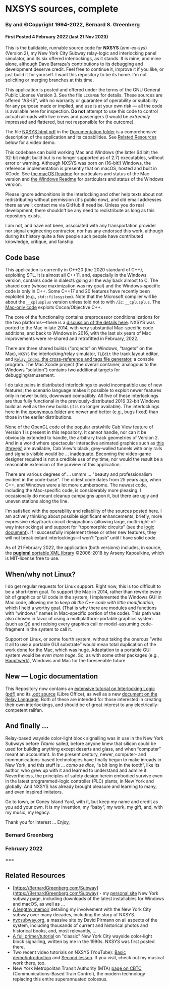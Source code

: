 #  NXSYS sources, complete
###  By and ©Copyright 1994-2022, Bernard S. Greenberg
#### First Posted 4 February 2022 (last 21 Nov 2023)

This is the buildable, runnable source code for **NXSYS** (*enn-ex-sys*) (Version 2), my New York City Subway relay-logic and interlocking panel simulator, and its six offered interlockings, as it stands.  It is mine, and mine alone, although Dave Barraza's contributions to its debugging and development deserve credit.  Feel free to continue it, improve it if you like, or just build it for yourself.  I want this repository to be its home.  I'm not soliciting or merging branches at this time.

This application is posted and offered under the terms of the GNU General Public License Version 3. See the file `LICENSE` for details. These sources are offered "AS-IS", with no warranty or guarantee of operability or suitability for any purpose made or implied, and use is at your own risk — all the code is available here for inspection.  **Do not** attempt to use this code to control actual railroads with live crews and passengers (I would be *extremely* impressed and flattered, but not responsible for the outcome).

The file [NXSYS.html.pdf](https://github.com/BernardGreenberg/NXSYS/blob/master/Documentation/NXSYS.html.pdf) in the [Documentation folder](https://github.com/BernardGreenberg/NXSYS/tree/master/Documentation) is a comprehensive description of the application and its capabilities. See [Related Resources](#related-resources) below for a video demo.

This codebase can build working Mac and Windows (the latter 64 bit; the 32-bit might build but is no longer supported as of 2.7) executables, without error or warning.  Although NXSYS was born on (16-bit!) Windows, the reference implementation is presently that on macOS, hosted and built in XCode.  See [the macOS Readme](https://github.com/BernardGreenberg/NXSYS/blob/master/DocSource/MacStatus.md) for particulars and status of the Mac version and [the Windows Readme](https://github.com/BernardGreenberg/NXSYS/blob/master/NXSYSWindows/WindowsStatus.md) for particulars and status of the Windows version.


Please ignore admonitions in the interlocking and other help texts about not redistributing without permission (it's public now), and old email addresses there as well; contact me via GitHub if need be.  Unless you do real development, there shouldn't be any need to redistribute as long as this repository exists.

I am not, and have not been, associated with any transportation provider nor signal engineering contractor, nor has any endorsed this work, although during its history quite a few people such people have contributed knowledge, critique, and fanship.

## Code base

This application is currently in C++20 (the 2020 standard of C++), exploiting STL.  It is almost all C++11, and, especially in the Windows version, contains code in dialects going all the way back almost to C. The shared core (whose maximization was my goal)  and the Windows-specific code is only in C++.  Some C++17 and 20 features have recently been exploited (e.g., `std::filesystem`).  Note that the Microsoft compiler will lie about the `__cplusplus` version unless told not to with `/Zc:__cplusplus`. The [Mac-only code](https://github.com/BernardGreenberg/NXSYS/blob/master/DocSource/MacStatus.md) exploits Cocoa/Objective C++.

The core of the functionality contains preprocessor conditionalizations for the two platforms—there is a [discussion of the details here](https://github.com/BernardGreenberg/NXSYS/blob/master/NXSYSWindows/CompilerFlags.md). NXSYS was ported to the Mac in late 2014, with very substantial Mac-specific code additions, and back to Windows in 2016, with the last six years of Mac improvements were re-shared and retrofitted in February, 2022.

There are three shared builds (“projects” on Windows, “targets” on the Mac), `NXSYS` the interlocking/relay simulator, `TLEdit` the track layout editor, and [`Relay Index`, the cross-reference and tags file generator](https://github.com/BernardGreenberg/NXSYS/blob/master/Relay%20Index/RelayIndex.md), a console program.  The Mac Xcode project (the overall container, analogous to the Windows “solution") contains two additional targets for debugging/amusement.

I do take pains in distributed interlockings to avoid incompatible use of new features; the scenario language makes it possible to exploit newer features only in newer builds, downward compatibly.  All five of these interlockings are thus fully functional in the previously-distributed 2016 32-bit Windows build as well as the new builds (it is no longer available).  The interlockings here in the [eponymous folder](https://github.com/BernardGreenberg/NXSYS/tree/master/Interlockings) are newer and better (e.g., bugs fixed) than those in the earlier distributions.

None of the OpenGL code of the popular erstwhile Cab View feature of Version 1 is present in this repository.  It cannot handle, nor can it be obviously extended to handle, the arbitrary track geometries of Version 2. And in a world where spectacular interactive animated graphics such as [this (threejs)](https://threejs.org/examples/#webgl_animation_keyframes) are available, Cab View's black, grey-walled tunnels with only rails and signals visible would be ... inadequate. Becoming the video-game designer required is not a credible use of my time, nor would the result be a reasonable extension of the purview of this application.

There are various degrees of ... ummm ... "beauty and professionalism evident in the code-base".  The oldest code dates from 25 years ago, when C++, and Windows were a lot more cumbersome.   The newest code, including the Mac-specific code, is considerably more pleasing.  I occasionally do mount cleanup campaigns upon it, but there are ugly and uneven stations along the line.

I'm satisfied with the operability and reliability of the sources posted here.  I am actively thinking about possible significant enhancements, briefly, more expressive relay/track circuit designations (allowing large, multi-right-of-way interlockings) and support for “topomorphic circuits” (see the [logic document](#logic)).  If I successfully implement these or other new features, they will not break extant interlockings—I won't “push” until I have solid code.

As of 21 February 2022, the application (both versions) includes, in source, the [**pugixml** portable XML library](http://pugixml.org) ©2006-2018 by Arseny Kapoulkine, which is MIT-license free to use.

<a id="linux"></a>
## When/why not Linux?

I do get regular requests for Linux support.  Right now, this is too difficult to be a short-term goal.  To support the Mac in 2014, rather than rewrite every bit of graphics or UI code in the system, I implemented the Windows GUI in Mac code, allowing me to *keep all the C++ code with little modification*, which I held a worthy goal. (That is why there are modules and functions with “windows” names in Mac-specific portion of the code). This path was also chosen in favor of using a multiplatform-portable graphics system (such as [Qt](https://www.qt.io)) and redoing every graphics call or model-assuming code-fragment in the system to call it.

Support on Linux, or some fourth system, without taking the onerous “write it all to use a portable GUI substrate” would mean total duplication of the work done for the Mac, which was huge.  Adaptation to a portable GUI system would be *even more huge*.  So, as with some other packages (e.g., [Hauptwerk](https://hauptwerk.com)), Windows and Mac for the foreseeable future.


<a id="logic"></a>
## New — Logic documentation


This Repository now contains an [extensive tutorial on Interlocking Logic (pdf)](https://github.com/BernardGreenberg/NXSYS/blob/master/Documentation/Interlocking%20Logic%20Design.pdf) and its [.odt source](https://github.com/BernardGreenberg/NXSYS/blob/master/Documentation/Interlocking%20Logic%20Design.odt) (Libre Office), as well as a new [document on the Relay Language](https://github.com/BernardGreenberg/NXSYS/blob/master/DocSource/RelayLanguage.md).  Both of these are intended for those interested in creating their own interlockings, and should be of great interest to any electrically-competent railfan.


## And finally ...

Relay-based wayside color-light block signalling was in use in the New York Subways before *Titanic* sailed, before anyone knew that silicon could be used for building anything except deserts and glass, and when “computer” meant an accountant. In the present century, newer, computer- and communications-based technologies have finally begun to make inroads in New York, and this stuff is ... *como se dice*, “a bit long in the tooth”, like its author, who grew up with it and learned to understand and admire it.  Nevertheless, the principles of safety design herein embodied survive even in the latest programmed-logic controller (PLC) plants, in New York and globally.  And NXSYS has already brought pleasure and learning to many, and even inspired imitators.

Go to town, or Coney Island Yard, with it, but keep my name and credit as you add your own.  It is my invention, my “baby”, my work, my gift, and, with my music, my legacy.

Thank you for interest ... Enjoy,

### Bernard Greenberg
### February 2022

===

## Related Resources

- [https://BernardGreenberg.com/Subway](https://BernardGreenberg.com/Subway) - my [personal site](https://BernardGreenberg.com) New York subway page, including downloads of the latest installables for Windows and macOS, as well as ...
- [A lengthy memoir](https://bernardgreenberg.com/Subway/bsg-subway.html) detailing my involvement with the New York City subway over many decades, including the story of NXSYS.
- [nycsubway.org](https://www.nycsubway.org/wiki/Main_Page), a massive site by David Pirmann on all aspects of the system, including thousands of current and historical photos and historical books, and, most relevantly, ...
- [A full primer/tutorial](https://www.nycsubway.org/wiki/Subway_Signals:_A_Complete_Guide) on "classic" New York City wayside color-light block signalling, written by me in the 1990s.  NXSYS was first posted there.
- Two recent video tutorials on NXSYS (YouTube): [Basic demo/introduction](https://www.youtube.com/watch?v=nAgy_TZ5Dcs) and [Second lesson](https://youtu.be/Bppq4wbgBxs).  If you visit, check out my musical work there, too.
- New York Metropolitan Transit Authority (MTA) [page on CBTC](https://new.mta.info/projects/cbtc) (Communications-Based Train Control), the modern technology replacing this entire superannuated colossus.


